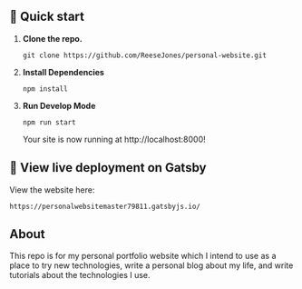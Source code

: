 ## 🚀 Quick start

1.  **Clone the repo.**
 
    ```
    git clone https://github.com/ReeseJones/personal-website.git
    ```

2.  **Install Dependencies**

    ```shell
    npm install
    ```

3.  **Run Develop Mode**

    ```shell
    npm run start
    ```

    Your site is now running at http://localhost:8000!


## 🚀 View live deployment on Gatsby
View the website here:

```shell
https://personalwebsitemaster79811.gatsbyjs.io/
```

## About
This repo is for my personal portfolio website which I intend to use as a place to try new technologies, write a personal blog about my life, and write tutorials about the technologies I use.
